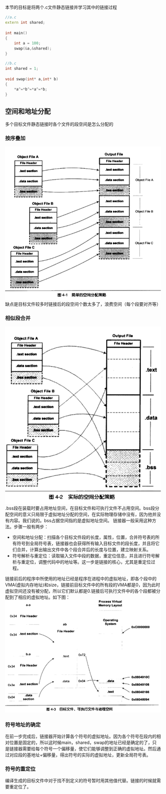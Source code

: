 本节的目标是将两个.c文件静态链接并学习其中的链接过程
```cpp
//a.c
extern int shared;

int main()
{
    int a = 100;
    swap(&a,&shared);
}
```
```cpp
//b.c
int shared = 1;

void swap(int* a,int* b)
{
    *a^=*b^=*a^=*b;
}
```
## 空间和地址分配
多个目标文件静态链接时各个文件的段空间是怎么分配的
### 按序叠加
![按序叠加](./assets/4_1.png)
缺点是目标文件较多时链接后的段空间个数太多了，浪费空间（每个段要对齐等）
### 相似段合并
![相似合并](./assets/4_2.png)
.bss段在装载时要占用地址空间，在目标文件和可执行文件不占用空间。bss段分配空间的意义只局限于虚拟地址分配的空间，在实际物理存储中没有，因为他并没有内容。我们说的。bss占据空间指的是虚拟地址空间。
链接器一般采用这种方法。步骤一般有两步：
- 空间和地址分配：扫描各个目标文件段的长度，属性，位置，合并符号表的所有符号到全局符号表，链接器也会获得所有输入目标文件的段长度，并且将它们合并，计算出输出文件中各个段合并后的长度与位置，建立映射关系。
- 符号解析与重定位：读取输入文件中段的数据，重定位信息，并且进行符号解析与重定位，调整代码中的地址等。这一步是链接的核心，尤其是重定位过程。

链接前后的程序中所使用的地址已经是程序在进程中的虚拟地址，即各个段中的VMA(虚拟内存地址)和size，链接前目标文件中的所有段的VMA都是0，因为此时虚拟空间还没有被分配，所以它们默认都是0.链接后可执行文件中的各个段都被分配到了相应的虚拟地址。如下图：
![链接前后内存分配](./assets/4_3.png)

### 符号地址的确定
在前一步完成后，链接器开始计算各个符号的虚拟地址。因为各个符号在段内的相对位置是固定的，所以这时候main，shared，swap的地址已经是确定的了，只是链接器需要给每个符号一个偏移量，使它们能够调整到正确的虚拟地址。然后通过对应段的基地址+偏移量，得出符号的实际的虚拟地址，更新全局符号表。

### 符号的重定位
编译生成的目标文件中对于找不到定义的符号暂时用其他值代替。链接的时候就需要重定位了。

